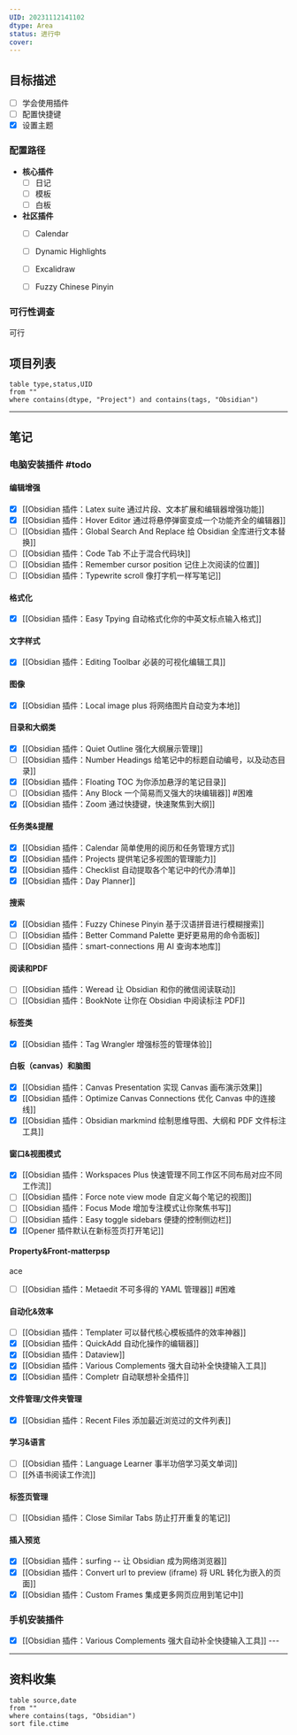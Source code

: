 ```yaml
---
UID: 20231112141102
dtype: Area
status: 进行中
cover: 
---
```


## 目标描述
- [ ] 学会使用插件
- [ ] 配置快捷键
- [x] 设置主题
### 配置路径
- **核心插件**
	- [ ] 日记
	- [ ] 模板
	- [ ] 白板
- **社区插件**
	- [ ] Calendar
	- [ ] Dynamic Highlights
	- [ ] Excalidraw
	- [ ] Fuzzy Chinese Pinyin


### 可行性调查
可行

## 项目列表

```dataview
table type,status,UID
from ""   
where contains(dtype, "Project") and contains(tags, "Obsidian")
```

---

## 笔记
### 电脑安装插件 #todo
#### 编辑增强
- [x] [[Obsidian 插件：Latex suite 通过片段、文本扩展和编辑器增强功能]]
- [x] [[Obsidian 插件：Hover Editor 通过将悬停弹窗变成一个功能齐全的编辑器]]
- [ ] [[Obsidian 插件：Global Search And Replace 给 Obsidian 全库进行文本替换]]
- [ ] [[Obsidian 插件：Code Tab 不止于混合代码块]]
- [ ] [[Obsidian 插件：Remember cursor position 记住上次阅读的位置]]
- [ ] [[Obsidian 插件：Typewrite scroll 像打字机一样写笔记]]
#### 格式化
- [x] [[Obsidian 插件：Easy Tpying 自动格式化你的中英文标点输入格式]]
#### 文字样式
- [x] [[Obsidian 插件：Editing Toolbar 必装的可视化编辑工具]] 
#### 图像
- [x] [[Obsidian 插件：Local image plus 将网络图片自动变为本地]]
#### 目录和大纲类
- [x] [[Obsidian 插件：Quiet Outline 强化大纲展示管理]]
- [ ] [[Obsidian 插件：Number Headings 给笔记中的标题自动编号，以及动态目录]] 
- [x] [[Obsidian 插件：Floating TOC 为你添加悬浮的笔记目录]]
- [ ] [[Obsidian 插件：Any Block 一个简易而又强大的块编辑器]] #困难 
- [x] [[Obsidian 插件：Zoom 通过快捷键，快速聚焦到大纲]]
#### 任务类&提醒
- [x] [[Obsidian 插件：Calendar 简单使用的阅历和任务管理方式]]
- [x] [[Obsidian 插件：Projects 提供笔记多视图的管理能力]]
- [x] [[Obsidian 插件：Checklist 自动提取各个笔记中的代办清单]] 
- [x] [[Obsidian 插件：Day Planner]]
#### 搜索
- [x] [[Obsidian 插件：Fuzzy Chinese Pinyin 基于汉语拼音进行模糊搜索]]
- [ ] [[Obsidian 插件：Better Command Palette 更好更易用的命令面板]]
- [ ] [[Obsidian 插件：smart-connections 用 AI 查询本地库]]
#### 阅读和PDF
- [ ] [[Obsidian 插件：Weread 让 Obsidian 和你的微信阅读联动]]
- [ ] [[Obsidian 插件：BookNote 让你在 Obsidian 中阅读标注 PDF]]
#### 标签类
- [x] [[Obsidian 插件：Tag Wrangler 增强标签的管理体验]]
#### 白板（canvas）和脑图
- [x] [[Obsidian 插件：Canvas Presentation 实现 Canvas 画布演示效果]]
- [x] [[Obsidian 插件：Optimize Canvas Connections 优化 Canvas 中的连接线]]
- [x] [[Obsidian 插件：Obsidian markmind 绘制思维导图、大纲和 PDF 文件标注工具]]
#### 窗口&视图模式
- [x] [[Obsidian 插件：Workspaces Plus 快速管理不同工作区不同布局对应不同工作流]]
- [ ] [[Obsidian 插件：Force note view mode 自定义每个笔记的视图]]
- [ ] [[Obsidian 插件：Focus Mode 增加专注模式让你聚焦书写]]
- [ ] [[Obsidian 插件：Easy toggle sidebars 便捷的控制侧边栏]]
- [x] [[Opener 插件默认在新标签页打开笔记]]
#### Property&Front-matterpsp
ace
- [ ] [[Obsidian 插件：Metaedit 不可多得的 YAML 管理器]] #困难
#### 自动化&效率
- [ ] [[Obsidian 插件：Templater 可以替代核心模板插件的效率神器]]
- [x] [[Obsidian 插件：QuickAdd 自动化操作的编辑器]]
- [x] [[Obsidian 插件：Dataview]]
- [x] [[Obsidian 插件：Various Complements 强大自动补全快捷输入工具]]
- [x] [[Obsidian 插件：Completr 自动联想补全插件]]
#### 文件管理/文件夹管理
- [x] [[Obsidian 插件：Recent Files 添加最近浏览过的文件列表]]
#### 学习&语言
- [ ] [[Obsidian 插件：Language Learner 事半功倍学习英文单词]]
- [ ] [[外语书阅读工作流]]
#### 标签页管理
- [ ] [[Obsidian 插件：Close Similar Tabs 防止打开重复的笔记]]
#### 插入预览
- [x] [[Obsidian 插件：surfing -- 让 Obsidian 成为网络浏览器]]
- [x] [[Obsidian 插件：Convert url to preview (iframe) 将 URL 转化为嵌入的页面]]
- [x] [[Obsidian 插件：Custom Frames 集成更多网页应用到笔记中]]
### 手机安装插件
- [x]  [[Obsidian 插件：Various Complements 强大自动补全快捷输入工具]] ---

---
## 资料收集

```dataview
table source,date
from ""   
where contains(tags, "Obsidian")
sort file.ctime
```
